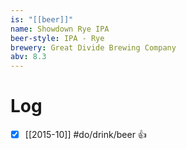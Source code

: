 ```yaml
---
is: "[[beer]]"
name: Showdown Rye IPA
beer-style: IPA - Rye
brewery: Great Divide Brewing Company
abv: 8.3
---
```

# Log
- [x] [[2015-10]] #do/drink/beer 👍
